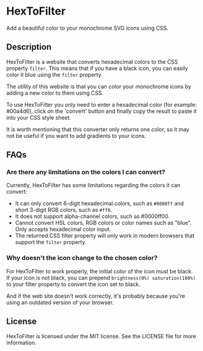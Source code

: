# HexToFilter

Add a beautiful color to your monochrome SVG icons using CSS.

## Description

HexToFilter is a website that converts hexadecimal colors to the CSS property `filter`. This means that if you have a black icon, you can easily color it blue using the `filter` property.

The utility of this website is that you can color your monochrome icons by adding a new color to them using CSS.

To use HexToFilter you only need to enter a hexadecimal color (for example: #00a4d6), click on the 'convert' button and finally copy the result to paste it into your CSS style sheet.

It is worth mentioning that this converter only returns one color, so it may not be useful if you want to add gradients to your icons.

## FAQs

### Are there any limitations on the colors I can convert?

Currently, HexToFilter has some limitations regarding the colors it can convert:

* It can only convert 6-digit hexadecimal colors, such as `#0000ff` and short 3-digit RGB colors, such as `#ff0`.
* It does not support alpha-channel colors, such as #0000ff00.
* Cannot convert HSL colors, RGB colors or color names such as "blue". Only accepts hexadecimal color input.
* The returned CSS filter property will only work in modern browsers that support the `filter` property.

### Why doesn't the icon change to the chosen color?

For HexToFilter to work properly, the initial color of the icon must be black. If your icon is not black, you can prepend `brightness(0%) saturation(100%)` to your filter property to convert the icon set to black.

And if the web site doesn't work correctly, it's probably because you're using an outdated version of your browser.

## License

HexToFilter is licensed under the MIT license. See the LICENSE file for more information.
